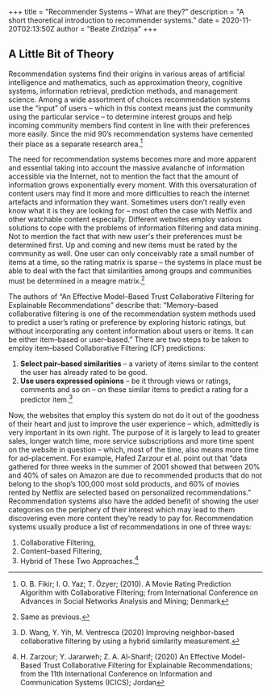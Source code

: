 +++
title = "Recommender Systems – What are they?"
description = "A short theoretical introduction to recommender systems."
date = 2020-11-20T02:13:50Z
author = "Beate Zirdziņa"
+++

## A Little Bit of Theory

Recommendation systems find their origins in various areas of artificial intelligence and
mathematics, such as approximation theory, cognitive systems, information retrieval, prediction
methods, and management science. Among a wide assortment of choices recommendation systems use
the “input” of users – which in this context means just the community using the particular service – to
determine interest groups and help incoming community members find content in line with their
preferences more easily. Since the mid 90’s recommendation systems have cemented their place as a
separate research area.[^1]

The need for recommendation systems becomes more and more apparent and essential taking
into account the massive avalanche of information accessible via the Internet, not to mention the fact
that the amount of information grows exponentially every moment. With this oversaturation of content
users may find it more and more difficulties to reach the internet artefacts and information they want.
Sometimes users don’t really even know what it is they are looking for – most often the case with
Netflix and other watchable content especially. Different websites employ various solutions to cope
with the problems of information filtering and data mining. Not to mention the fact that with new user's
their preferences must be determined first. Up and coming and new items must be rated by the
community as well. One user can only conceivably rate a small number of items at a time, so the rating
matrix is sparse – the systems in place must be able to deal with the fact that similarities among groups
and communities must be determined in a meagre matrix.[^2]

The authors of “An Effective Model–Based Trust Collaborative Filtering for Explainable
Recommendations” describe that: “Memory–based collaborative filtering is one of the recommendation
system methods used to predict a user’s rating or preference by exploring historic ratings, but without
incorporating any content information about users or items. It can be either item–based or user–based.”
There are two steps to be taken to employ item–based Collaborative Filtering (CF) predictions:
1. **Select pair–based similarities** – a variety of items similar to the content the user has
already rated to be good.
2. **Use users expressed opinions** – be it through views or ratings, comments and so on – on
these similar items to predict a rating for a predictor item.[^3]

Now, the websites that employ this system do not do it out of the goodness of their heart and just
to improve the user experience – which, admittedly is very important in its own right. The purpose of it
is largely to lead to greater sales, longer watch time, more service subscriptions and more time spent on
the website in question – which, most of the time, also means more time for ad–placement. For example,
Hafed Zarzour et al. point out that “data gathered for three weeks in the summer of 2001 showed that
between 20% and 40% of sales on Amazon are due to recommended products that do not belong to the
shop’s 100,000 most sold products, and 60% of movies rented by Netflix are selected based on
personalized recommendations.” Recommendation systems also have the added benefit of showing the
user categories on the periphery of their interest which may lead to them discovering even more content
they’re ready to pay for.
Recommendation systems usually produce a list of recommendations in one of three ways:
1. Collaborative Filtering,
2. Content–based Filtering,
3. Hybrid of These Two Approaches.[^4]

[^1]: O. B. Fikir; I. O. Yaz; T. Özyer; (2010). A Movie Rating Prediction Algorithm with Collaborative Filtering; from
International Conference on Advances in Social Networks Analysis and Mining; Denmark
[^2]: Same as previous.
[^3]: D. Wang, Y. Yih, M. Ventresca (2020) Improving neighbor-based collaborative filtering by using a hybrid similarity
measurement.
[^4]: H. Zarzour; Y. Jararweh; Z. A. Al-Sharif; (2020) An Effective Model-Based Trust Collaborative Filtering for
Explainable Recommendations; from the 11th International Conference on Information and Communication Systems
(ICICS); Jordan